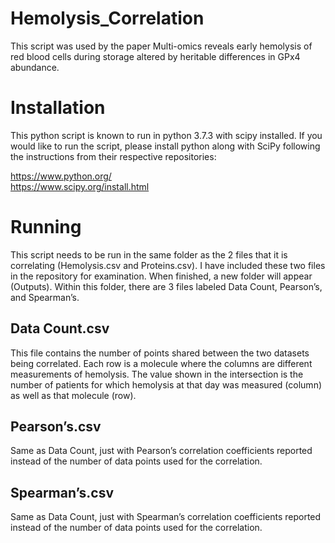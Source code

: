 # Hemolysis_Correlation
This script was used by the paper Multi-omics reveals early hemolysis of red blood cells during storage altered by heritable differences in GPx4 abundance.

# Installation
This python script is known to run in python 3.7.3 with scipy installed. If you would like to run the script, please install python along with SciPy following the instructions from their respective repositories:

https://www.python.org/<br>
https://www.scipy.org/install.html

# Running
This script needs to be run in the same folder as the 2 files that it is correlating (Hemolysis.csv and Proteins.csv). I have included these two files in the repository for examination. When finished, a new folder will appear (Outputs). Within this folder, there are 3 files labeled Data Count, Pearson’s, and Spearman’s.

## Data Count.csv
This file contains the number of points shared between the two datasets being correlated. Each row is a molecule where the columns are different measurements of hemolysis. The value shown in the intersection is the number of patients for which hemolysis at that day was measured (column) as well as that molecule (row).
## Pearson’s.csv
Same as Data Count, just with Pearson’s correlation coefficients reported instead of the number of data points used for the correlation.
## Spearman’s.csv
Same as Data Count, just with Spearman’s correlation coefficients reported instead of the number of data points used for the correlation.
